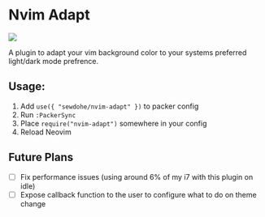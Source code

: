 # Nvim Adapt

![](https://github.com/Sewdohe/Nvim-Adapt/blob/main/nvim-adapt-1.0.gif)

A plugin to adapt your vim background color to your systems preferred light/dark mode prefrence.

## Usage:

1. Add ```use({ "sewdohe/nvim-adapt" })``` to packer config
2. Run ```:PackerSync```
3. Place ```require("nvim-adapt")``` somewhere in your config
4. Reload Neovim

## Future Plans

- [ ] Fix performance issues (using around 6% of my i7 with this plugin on idle)
- [ ] Expose callback function to the user to configure what to do on theme change